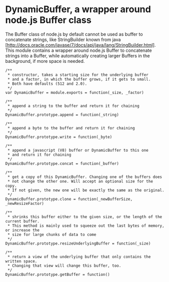 # DynamicBuffer, a wrapper around node.js Buffer class

The Buffer class of node.js by default cannot be used as buffer to concatenate strings, like StringBuilder known from java [http://docs.oracle.com/javase/7/docs/api/java/lang/StringBuilder.html].
This module contains a wrapper around node.js Buffer to concatenate strings into a Buffer, while automatically creating larger Buffers in the background, if more space is needed.

    /**
     * constructor, takes a starting size for the underlying buffer
     * and a factor, in which the buffer grows, if it gets to small.
     * Both have defaults (512 and 2.0).
     */
    var DynamicBuffer = module.exports = function(_size, _factor)

    /**
     * append a string to the buffer and return it for chaining
     */
    DynamicBuffer.prototype.append = function(_string)

    /**
     * append a byte to the buffer and return it for chaining
     */
    DynamicBuffer.prototype.write = function(_byte)

    /**
     * append a javascript (V8) buffer or DynamicBuffer to this one
     * and return it for chaining
     */
    DynamicBuffer.prototype.concat = function(_buffer)

    /**
     * get a copy of this DynamicBuffer. Changing one of the buffers does
     * not change the other one. Will accept an optional size for the copy.
     * If not given, the new one will be exactly the same as the original.
     */
    DynamicBuffer.prototype.clone = function(_newBufferSize, _newResizeFactor)

    /**
     * shrinks this buffer either to the given size, or the length of the current buffer.
     * This method is mainly used to squeeze out the last bytes of memory, or increase the
     * size for large chunks of data to come
     */
    DynamicBuffer.prototype.resizeUnderlyingBuffer = function(_size)

    /**
     * return a view of the underlying buffer that only contains the written space.
     * Changing that view will change this buffer, too.
     */
    DynamicBuffer.prototype.getBuffer = function()